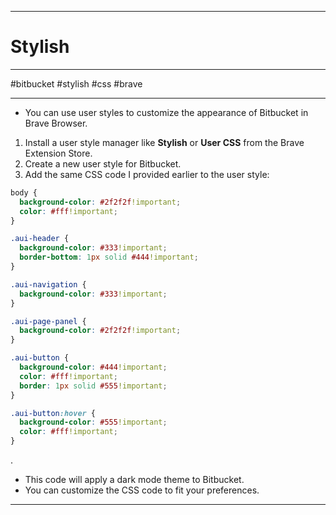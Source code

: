 ________
# Stylish

____________


#bitbucket
#stylish
#css
#brave

__________


- You can use user styles to customize the appearance of Bitbucket in Brave Browser. 

1. Install a user style manager like **Stylish** or **User CSS** from the Brave Extension Store.
2. Create a new user style for Bitbucket.
3. Add the same CSS code I provided earlier to the user style:

```css
body {
  background-color: #2f2f2f!important;
  color: #fff!important;
}

.aui-header {
  background-color: #333!important;
  border-bottom: 1px solid #444!important;
}

.aui-navigation {
  background-color: #333!important;
}

.aui-page-panel {
  background-color: #2f2f2f!important;
}

.aui-button {
  background-color: #444!important;
  color: #fff!important;
  border: 1px solid #555!important;
}

.aui-button:hover {
  background-color: #555!important;
  color: #fff!important;
}
```

.

- This code will apply a dark mode theme to Bitbucket.
- You can customize the CSS code to fit your preferences.



_________
